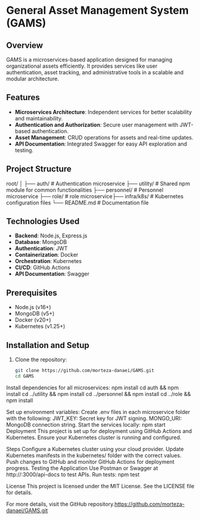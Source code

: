 # General Asset Management System (GAMS)

## Overview
GAMS is a microservices-based application designed for managing organizational assets efficiently. It provides services like user authentication, asset tracking, and administrative tools in a scalable and modular architecture.

## Features
- **Microservices Architecture**: Independent services for better scalability and maintainability.
- **Authentication and Authorization**: Secure user management with JWT-based authentication.
- **Asset Management**: CRUD operations for assets and real-time updates.
- **API Documentation**: Integrated Swagger for easy API exploration and testing.

## Project Structure
root/ │ ├── auth/ # Authentication microservice ├── utility/ # Shared npm module for common functionalities ├── personnel/ # Personnel microservice ├── role/ # role microservice├── infra/k8s/ # Kubernetes configuration files └── README.md # Documentation file


## Technologies Used
- **Backend**: Node.js, Express.js
- **Database**: MongoDB
- **Authentication**: JWT
- **Containerization**: Docker
- **Orchestration**: Kubernetes
- **CI/CD**: GitHub Actions
- **API Documentation**: Swagger

## Prerequisites
- Node.js (v16+)
- MongoDB (v5+)
- Docker (v20+)
- Kubernetes (v1.25+)

## Installation and Setup
1. Clone the repository:
   ```bash
   git clone https://github.com/morteza-danaei/GAMS.git
   cd GAMS
Install dependencies for all microservices:
npm install
cd auth && npm install
cd ../utility && npm install
cd ../personnel && npm install
cd ../role && npm install

Set up environment variables: Create .env files in each microservice folder with the following:
JWT_KEY: Secret key for JWT signing.
MONGO_URI: MongoDB connection string.
Start the services locally:
npm start
Deployment
This project is set up for deployment using GitHub Actions and Kubernetes. Ensure your Kubernetes cluster is running and configured.

Steps
Configure a Kubernetes cluster using your cloud provider.
Update Kubernetes manifests in the kubernetes/ folder with the correct values.
Push changes to GitHub and monitor GitHub Actions for deployment progress.
Testing the Application
Use Postman or Swagger at http://<HOST>:3000/api-docs to test APIs.
Run tests:
npm test


License
This project is licensed under the MIT License. See the LICENSE file for details.

For more details, visit the GitHub repository.https://github.com/morteza-danaei/GAMS.git

